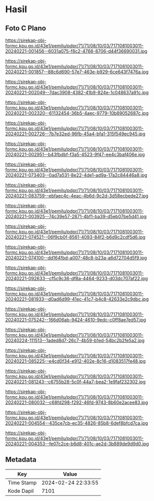 # Hasil

## Foto C Plano

https://sirekap-obj-formc.kpu.go.id/43e1/pemilu/pdpr/71/71/08/10/03/7171081003011-20240221-001456--6031a075-f8c2-4768-8706-d44f36690031.jpg

https://sirekap-obj-formc.kpu.go.id/43e1/pemilu/pdpr/71/71/08/10/03/7171081003011-20240221-001857--88c6d690-57e7-463e-b929-6ce643f7476a.jpg

https://sirekap-obj-formc.kpu.go.id/43e1/pemilu/pdpr/71/71/08/10/03/7171081003011-20240221-002049--7dac3908-4382-41b9-824e-1c048637a91c.jpg

https://sirekap-obj-formc.kpu.go.id/43e1/pemilu/pdpr/71/71/08/10/03/7171081003011-20240221-002320--61132454-36b5-4aec-9779-10b89052687c.jpg

https://sirekap-obj-formc.kpu.go.id/43e1/pemilu/pdpr/71/71/08/10/03/7171081003011-20240221-002726--7b7e32ed-96fb-45a4-bfa1-315f549ec945.jpg

https://sirekap-obj-formc.kpu.go.id/43e1/pemilu/pdpr/71/71/08/10/03/7171081003011-20240221-002951--b43fbdbf-f3a5-4523-9f47-ee4c3baf406e.jpg

https://sirekap-obj-formc.kpu.go.id/43e1/pemilu/pdpr/71/71/08/10/03/7171081003011-20240221-073403--0ad7a531-8e22-4de1-ad9a-17a2c84446a8.jpg

https://sirekap-obj-formc.kpu.go.id/43e1/pemilu/pdpr/71/71/08/10/03/7171081003011-20240221-083759--ebfaec4c-4eac-4b6d-9c2d-3d58ecbede27.jpg

https://sirekap-obj-formc.kpu.go.id/43e1/pemilu/pdpr/71/71/08/10/03/7171081003011-20240221-003925--74c39e57-2871-4bf1-ba39-d5eb07be5d41.jpg

https://sirekap-obj-formc.kpu.go.id/43e1/pemilu/pdpr/71/71/08/10/03/7171081003011-20240221-074521--06f9cb0f-8561-4093-84f2-b6d9c2cdf5d6.jpg

https://sirekap-obj-formc.kpu.go.id/43e1/pemilu/pdpr/71/71/08/10/03/7171081003011-20240221-074100--dd164fbd-a007-48c8-b23a-a6d72704d5f9.jpg

https://sirekap-obj-formc.kpu.go.id/43e1/pemilu/pdpr/71/71/08/10/03/7171081003011-20240221-092633--cf5c9c36-df8a-4464-9233-d03dc707af22.jpg

https://sirekap-obj-formc.kpu.go.id/43e1/pemilu/pdpr/71/71/08/10/03/7171081003011-20240221-081933--d0ad6d99-41ec-41c7-b4c8-42633e2c9dbc.jpg

https://sirekap-obj-formc.kpu.go.id/43e1/pemilu/pdpr/71/71/08/10/03/7171081003011-20240221-075242--166d06ab-9424-4610-9edc-c0ff8ae7ed57.jpg

https://sirekap-obj-formc.kpu.go.id/43e1/pemilu/pdpr/71/71/08/10/03/7171081003011-20240224-111513--1aded8d7-26c7-4b59-b1ed-54bc2b2fe5a2.jpg

https://sirekap-obj-formc.kpu.go.id/43e1/pemilu/pdpr/71/71/08/10/03/7171081003011-20240221-085225--e4cd0f34-e912-402e-8c16-d1083517fe48.jpg

https://sirekap-obj-formc.kpu.go.id/43e1/pemilu/pdpr/71/71/08/10/03/7171081003011-20240221-081243--c6755b28-5c0f-44a7-bea2-1e9faf232302.jpg

https://sirekap-obj-formc.kpu.go.id/43e1/pemilu/pdpr/71/71/08/10/03/7171081003011-20240221-080032--c68fd298-f292-46fd-9743-8b60e2acee83.jpg

https://sirekap-obj-formc.kpu.go.id/43e1/pemilu/pdpr/71/71/08/10/03/7171081003011-20240221-004554--435ce7cb-ec35-4826-85b8-6def8bfcd7ca.jpg

https://sirekap-obj-formc.kpu.go.id/43e1/pemilu/pdpr/71/71/08/10/03/7171081003011-20240221-004353--fe07c2ce-b6d8-401c-ae2d-3b889de9d9d0.jpg


## Metadata

| Key        | Value               |
| ---------- | ------------------- |
| Time Stamp | 2024-02-24 22:33:55 |
| Kode Dapil | 7101                |



